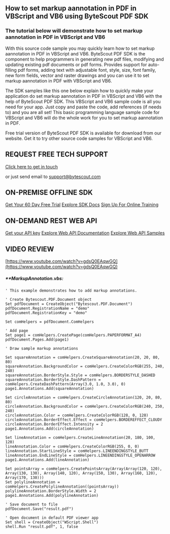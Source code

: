 ## How to set markup aannotation in PDF in VBScript and VB6 using ByteScout PDF SDK

### The tutorial below will demonstrate how to set markup aannotation in PDF in VBScript and VB6

With this source code sample you may quickly learn how to set markup aannotation in PDF in VBScript and VB6. ByteScout PDF SDK is the component to help programmers in generating new pdf files, modifying and updating existing pdf documents or pdf forms. Provides support for auto-filling pdf forms, adding text with adjustable font, style, size, font family, new form fields, vector and raster drawings and you can use it to set markup aannotation in PDF with VBScript and VB6.

The SDK samples like this one below explain how to quickly make your application do set markup aannotation in PDF in VBScript and VB6 with the help of ByteScout PDF SDK. This VBScript and VB6 sample code is all you need for your app. Just copy and paste the code, add references (if needs to) and you are all set! This basic programming language sample code for VBScript and VB6 will do the whole work for you to set markup aannotation in PDF.

Free trial version of ByteScout PDF SDK is available for download from our website. Get it to try other source code samples for VBScript and VB6.

## REQUEST FREE TECH SUPPORT

[Click here to get in touch](https://bytescout.zendesk.com/hc/en-us/requests/new?subject=ByteScout%20PDF%20SDK%20Question)

or just send email to [support@bytescout.com](mailto:support@bytescout.com?subject=ByteScout%20PDF%20SDK%20Question) 

## ON-PREMISE OFFLINE SDK 

[Get Your 60 Day Free Trial](https://bytescout.com/download/web-installer?utm_source=github-readme)
[Explore SDK Docs](https://bytescout.com/documentation/index.html?utm_source=github-readme)
[Sign Up For Online Training](https://academy.bytescout.com/)


## ON-DEMAND REST WEB API

[Get your API key](https://pdf.co/documentation/api?utm_source=github-readme)
[Explore Web API Documentation](https://pdf.co/documentation/api?utm_source=github-readme)
[Explore Web API Samples](https://github.com/bytescout/ByteScout-SDK-SourceCode/tree/master/PDF.co%20Web%20API)

## VIDEO REVIEW

[https://www.youtube.com/watch?v=gdsQ0EAqwGQ](https://www.youtube.com/watch?v=gdsQ0EAqwGQ)




<!-- code block begin -->

##### ****MarkupAnnotation.vbs:**
    
```
' This example demonstrates how to add markup annotations.

' Create Bytescout.PDF.Document object
Set pdfDocument = CreateObject("Bytescout.PDF.Document")
pdfDocument.RegistrationName = "demo"
pdfDocument.RegistrationKey = "demo"

Set comHelpers = pdfDocument.ComHelpers

' Add page
Set page1 = comHelpers.CreatePage(comHelpers.PAPERFORMAT_A4)
pdfDocument.Pages.Add(page1)

' Draw sample markup annotations

Set squareAnnotation = comHelpers.CreateSquareAnnotation(20, 20, 80, 80)
squareAnnotation.BackgroundColor = comHelpers.CreateColorRGB(255, 240, 240)
squareAnnotation.BorderStyle.Style = comHelpers.BORDERSTYLE_DASHED
squareAnnotation.BorderStyle.DashPattern = comHelpers.CreateDashPattern(Array(3.0, 1.0, 3.0), 0)
page1.Annotations.Add(squareAnnotation)

Set circleAnnotation = comHelpers.CreateCircleAnnotation(120, 20, 80, 80)
circleAnnotation.BackgroundColor = comHelpers.CreateColorRGB(240, 250, 240)
circleAnnotation.Color = comHelpers.CreateColorRGB(128, 0, 128)
circleAnnotation.BorderEffect.Effect = comHelpers.BORDEREFFECT_CLOUDY
circleAnnotation.BorderEffect.Intensity = 2
page1.Annotations.Add(circleAnnotation)

Set lineAnnotation = comHelpers.CreateLineAnnotation(20, 180, 100, 120)
lineAnnotation.Color = comHelpers.CreateColorRGB(255, 0, 0)
lineAnnotation.StartLineStyle = comHelpers.LINEENDINGSTYLE_BUTT
lineAnnotation.EndLineStyle = comHelpers.LINEENDINGSTYLE_OPENARROW
page1.Annotations.Add(lineAnnotation)

Set pointsArray = comHelpers.CreatePointsArray(Array(Array(120, 120), Array(130, 130), Array(140, 120), Array(150, 130), Array(160, 120), Array(170, 130)))
Set polylineAnnotation = comHelpers.CreatePolylineAnnotation((pointsArray))
polylineAnnotation.BorderStyle.Width = 2
page1.Annotations.Add(polylineAnnotation)

' Save document to file
pdfDocument.Save("result.pdf")

' Open document in default PDF viewer app
Set shell = CreateObject("WScript.Shell")
shell.Run "result.pdf", 1, false

```

<!-- code block end -->